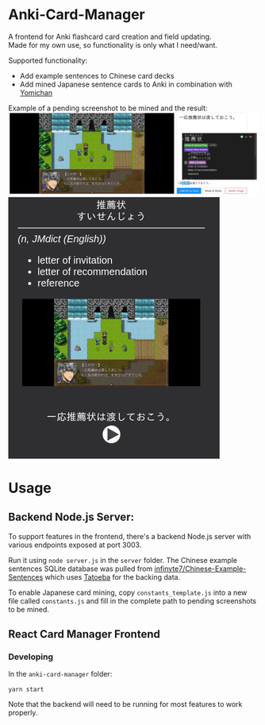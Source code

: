 # Anki-Card-Manager
A frontend for Anki flashcard card creation and field updating.    
Made for my own use, so functionality is only what I need/want.  

Supported functionality:
- Add example sentences to Chinese card decks
- Add mined Japanese sentence cards to Anki in combination with [Yomichan](https://foosoft.net/projects/yomichan/)  

Example of a pending screenshot to be mined and the result:  
![Pending Screenshot](https://github.com//Twinov/Anki-Card-Manager//blob/main/pendingscreenshot.jpg?raw=true)  
![Result](https://github.com//Twinov/Anki-Card-Manager//blob/main/result.jpg?raw=true)  

# Usage
## Backend Node.js Server:
To support features in the frontend, there's a backend Node.js server with various endpoints exposed at port 3003.  

Run it using `node server.js` in the `server` folder. The Chinese example sentences SQLite database was pulled from [infinyte7/Chinese-Example-Sentences](https://github.com/infinyte7/Chinese-Example-Sentences) which uses [Tatoeba](https://tatoeba.org/eng/downloads) for the backing data.  

To enable Japanese card mining, copy `constants_template.js` into a new file called `constants.js` and fill in the complete path to pending screenshots to be mined.  

## React Card Manager Frontend
### Developing
In the `anki-card-manager` folder:  
```
yarn start
```

Note that the backend will need to be running for most features to work properly.
